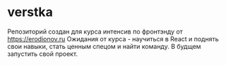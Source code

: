 # verstka
Репозиторий создан для курса интенсив по фронтэнду от https://erodionov.ru
Ожидания от курса -  научиться в React и поднять свои навыки, стать ценным спецом и найти команду. В будщем запустить свой проект.
